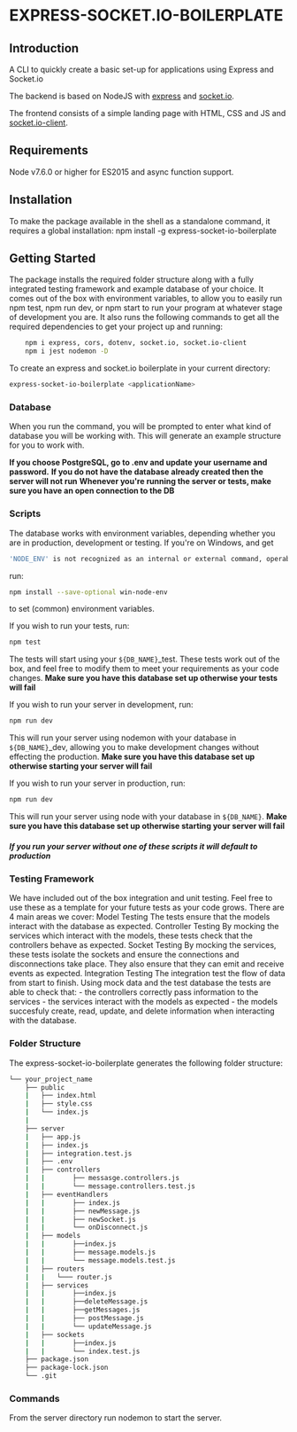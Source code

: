 # EXPRESS-SOCKET.IO-BOILERPLATE

## Introduction

A CLI to quickly create a basic set-up for applications using Express and Socket.io

The backend is based on NodeJS with [express](https://www.npmjs.com/package/express) and [socket.io](https://www.npmjs.com/package/socket.io).

The frontend consists of a simple landing page with HTML, CSS and JS and [socket.io-client](https://www.npmjs.com/package/socket.io-client).

## Requirements

Node v7.6.0 or higher for ES2015 and async function support.

## Installation

To make the package available in the shell as a standalone command, it requires a global installation: npm install -g express-socket-io-boilerplate

## Getting Started

The package installs the required folder structure along with a fully integrated testing framework and example database of your choice.
It comes out of the box with environment variables, to allow you to easily run npm test, npm run dev, or npm start to run your program at whatever stage of development you are.
It also runs the following commands to get all the required dependencies to get your project up and running: 
```bash
    npm i express, cors, dotenv, socket.io, socket.io-client
    npm i jest nodemon -D
```

To create an express and socket.io boilerplate in your current directory:
```bash
express-socket-io-boilerplate <applicationName>
```

### Database
When you run the command, you will be prompted to enter what kind of database you will be working with.
This will generate an example structure for you to work with.

**If you choose PostgreSQL, go to .env and update your username and password.**
**If you do not have the database already created then the server will not run**
**Whenever you're running the server or tests, make sure you have an open connection to the DB**


### Scripts
The database works with environment variables, depending whether you are in production, development or testing.
If you're on Windows, and get 
```bash
'NODE_ENV' is not recognized as an internal or external command, operable program or batch file
```
run:
```bash
npm install --save-optional win-node-env
```
to set (common) environment variables.

If you wish to run your tests, run:
```bash
npm test
```
The tests will start using your `${DB_NAME}`_test.
These tests work out of the box, and feel free to modify them to meet your requirements as your code changes.
**Make sure you have this database set up otherwise your tests will fail**

If you wish to run your server in development, run: 
```bash
npm run dev
```
This will run your server using nodemon with your database in `${DB_NAME}`_dev, allowing you to make development changes without effecting the production.
**Make sure you have this database set up otherwise starting your server will fail**

If you wish to run your server in production, run: 
```bash
npm run dev
```
This will run your server using node with your database in `${DB_NAME}`.
**Make sure you have this database set up otherwise starting your server will fail**

##### If you run your server without one of these scripts it will default to production

### Testing Framework

We have included out of the box integration and unit testing.
Feel free to use these as a template for your future tests as your code grows.
There are 4 main areas we cover:
    Model Testing
        The tests ensure that the models interact with the database as expected.
    Controller Testing
        By mocking the services which interact with the models, these tests check that the controllers behave as expected.
    Socket Testing
        By mocking the services, these tests isolate the sockets and ensure the connections and disconnections take place. They also ensure that they can emit and receive events as expected.
    Integration Testing
        The integration test the flow of data from start to finish. Using mock data and the test database the tests are able to check that:
        - the controllers correctly pass information to the services
        - the services interact with the models as expected
        - the models succesfuly create, read, update, and delete information when interacting with the database.


### Folder Structure
The express-socket-io-boilerplate generates the following folder structure:
```bash
└── your_project_name
    ├── public
    |   ├── index.html
    |   ├── style.css
    |   └── index.js
    |
    ├── server
    |   ├── app.js
    |   ├── index.js
    |   ├── integration.test.js
    |   ├── .env
    |   ├── controllers
    |   |       ├── messasge.controllers.js
    |   |       └── message.controllers.test.js
    |   ├── eventHandlers
    |   |       ├── index.js
    |   |       ├── newMessage.js
    |   |       ├── newSocket.js
    |   |       └── onDisconnect.js
    |   ├── models
    |   |       ├──index.js
    |   |       ├── message.models.js
    |   |       └── message.models.test.js
    |   ├── routers
    |   |   └─── router.js 
    |   ├── services
    |   |       ├──index.js
    |   |       ├──deleteMessage.js
    |   |       ├──getMessages.js
    |   |       ├── postMessage.js
    |   |       └── updateMessage.js 
    |   ├── sockets
    |   |       ├──index.js
    |   |       └── index.test.js 
    ├── package.json
    ├── package-lock.json
    └── .git
```



### Commands
From the server directory run nodemon to start the server.